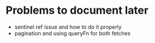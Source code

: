 # Problems to document later

- sentinel ref issue and how to do it properly
- pagination and using queryFn for both fetches
